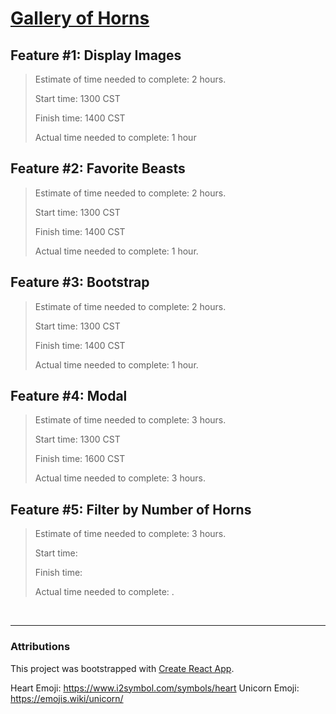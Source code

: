 # [Gallery of Horns](https://meljohnston-galleryofhorns.netlify.app/)

## Feature #1: Display Images
>
>Estimate of time needed to complete: 2 hours.
>
>Start time: 1300 CST
>
>Finish time: 1400 CST
>
>Actual time needed to complete: 1 hour

## Feature #2: Favorite Beasts
>
>Estimate of time needed to complete: 2 hours.
>
>Start time: 1300 CST
>
>Finish time: 1400 CST
>
>Actual time needed to complete: 1 hour.

## Feature #3: Bootstrap

>Estimate of time needed to complete: 2 hours.
>
>Start time: 1300 CST
>
>Finish time: 1400 CST
>
>Actual time needed to complete: 1 hour.

## Feature #4: Modal

>Estimate of time needed to complete: 3 hours.
>
>Start time: 1300 CST
>
>Finish time: 1600 CST
>
>Actual time needed to complete: 3 hours.

## Feature #5: Filter by Number of Horns

>Estimate of time needed to complete: 3 hours.
>
>Start time: 
>
>Finish time: 
>
>Actual time needed to complete: .

<br>

---

### Attributions

This project was bootstrapped with [Create React App](https://github.com/facebook/create-react-app).

Heart Emoji: https://www.i2symbol.com/symbols/heart
Unicorn Emoji: https://emojis.wiki/unicorn/
